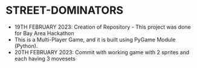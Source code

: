 # STREET-DOMINATORS
- 19TH FEBRUARY 2023: Creation of Repository - This project was done for Bay Area Hackathon
- This is a Multi-Player Game, and it is built using PyGame Module (Python).
- 20TH FEBRUARY 2023: Commit with working game with 2 sprites and each having 3 movesets
